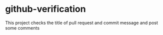 # github-verification
This project checks the title of pull request and commit message and post some comments
